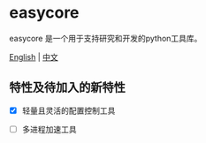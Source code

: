 # easycore

easycore 是一个用于支持研究和开发的python工具库。



[English](./README.md) | [中文](./README-zh.md)



## 特性及待加入的新特性

- [x] 轻量且灵活的配置控制工具
- [ ] 多进程加速工具

